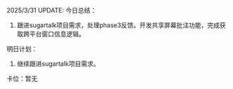 2025/3/31 UPDATE:
今日总结：
1. 跟进sugartalk项目需求，处理phase3反馈。开发共享屏幕批注功能，完成获取跨平台窗口信息逻辑。

明日计划：
1. 继续跟进sugartalk项目需求。

卡位：暂无